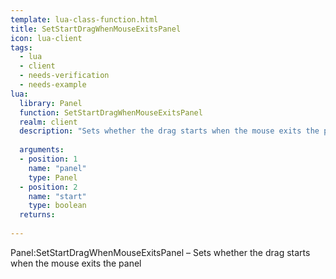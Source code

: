 ```yaml
---
template: lua-class-function.html
title: SetStartDragWhenMouseExitsPanel
icon: lua-client
tags:
  - lua
  - client
  - needs-verification
  - needs-example
lua:
  library: Panel
  function: SetStartDragWhenMouseExitsPanel
  realm: client
  description: "Sets whether the drag starts when the mouse exits the panel"
  
  arguments:
  - position: 1
    name: "panel"
    type: Panel
  - position: 2
    name: "start"
    type: boolean
  returns:
    
---
```


<div class="lua__search__keywords">
Panel:SetStartDragWhenMouseExitsPanel &#x2013; Sets whether the drag starts when the mouse exits the panel
</div>
